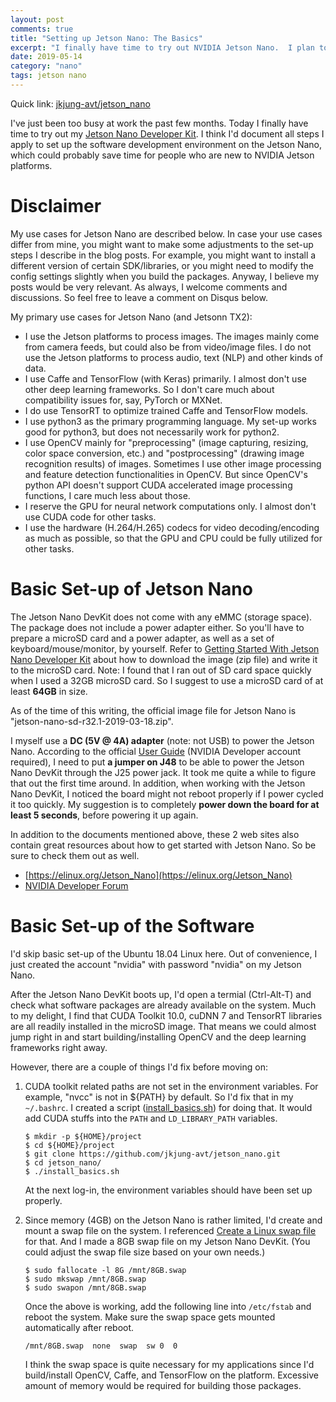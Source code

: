 ```yaml
---
layout: post
comments: true
title: "Setting up Jetson Nano: The Basics"
excerpt: "I finally have time to try out NVIDIA Jetson Nano.  I plan to document all the steps of setting up my Jetson Nano, starting from this post."
date: 2019-05-14
category: "nano"
tags: jetson nano
---
```


Quick link: [jkjung-avt/jetson_nano](https://github.com/jkjung-avt/jetson_nano)

I've just been too busy at work the past few months.  Today I finally have time to try out my [Jetson Nano Developer Kit](https://developer.nvidia.com/embedded/buy/jetson-nano-devkit).  I think I'd document all steps I apply to set up the software development environment on the Jetson Nano, which could probably save time for people who are new to NVIDIA Jetson platforms.

# Disclaimer

My use cases for Jetson Nano are described below.  In case your use cases differ from mine, you might want to make some adjustments to the set-up steps I describe in the blog posts.  For example, you might want to install a different version of certain SDK/libraries, or you might need to modify the config settings slightly when you build the packages.  Anyway, I believe my posts would be very relevant.  As always, I welcome comments and discussions.  So feel free to leave a comment on Disqus below.

My primary use cases for Jetson Nano (and Jetsonn TX2):

* I use the Jetson platforms to process images.  The images mainly come from camera feeds, but could also be from video/image files.  I do not use the Jetson platforms to process audio, text (NLP) and other kinds of data.
* I use Caffe and TensorFlow (with Keras) primarily.  I almost don't use other deep learning frameworks.  So I don't care much about compatibility issues for, say, PyTorch or MXNet.
* I do use TensorRT to optimize trained Caffe and TensorFlow models.
* I use python3 as the primary programming language.  My set-up works good for python3, but does not necessarily work for python2.
* I use OpenCV mainly for "preprocessing" (image capturing, resizing, color space conversion, etc.) and "postprocessing" (drawing image recognition results) of images.  Sometimes I use other image processing and feature detection functionalities in OpenCV.  But since OpenCV's python API doesn't support CUDA accelerated image processing functions, I care much less about those.
* I reserve the GPU for neural network computations only.  I almost don't use CUDA code for other tasks.
* I use the hardware (H.264/H.265) codecs for video decoding/encoding as much as possible, so that the GPU and CPU could be fully utilized for other tasks.

# Basic Set-up of Jetson Nano

The Jetson Nano DevKit does not come with any eMMC (storage space).  The package does not include a power adapter either.  So you'll have to prepare a microSD card and a power adapter, as well as a set of keyboard/mouse/monitor, by yourself.  Refer to [Getting Started With Jetson Nano Developer Kit](https://developer.nvidia.com/embedded/learn/get-started-jetson-nano-devkit) about how to download the image (zip file) and write it to the microSD card.  Note: I found that I ran out of SD card space quickly when I used a 32GB microSD card.  So I suggest to use a microSD card of at least **64GB** in size.

As of the time of this writing, the official image file for Jetson Nano is "jetson-nano-sd-r32.1-2019-03-18.zip".

I myself use a **DC (5V @ 4A) adapter** (note: not USB) to power the Jetson Nano.  According to the official [User Guide](https://developer.nvidia.com/embedded/dlc/jetson-nano-developer-kit-user-guide) (NVIDIA Developer account required), I need to put **a jumper on J48** to be able to power the Jetson Nano DevKit through the J25 power jack.  It took me quite a while to figure that out the first time around.  In addition, when working with the Jetson Nano DevKit, I noticed the board might not reboot properly if I power cycled it too quickly.  My suggestion is to completely **power down the board for at least 5 seconds**, before powering it up again.

In addition to the documents mentioned above, these 2 web sites also contain great resources about how to get started with Jetson Nano.  So be sure to check them out as well.

* [https://elinux.org/Jetson_Nano](https://elinux.org/Jetson_Nano)
* [NVIDIA Developer Forum](https://devtalk.nvidia.com/default/board/371/jetson-nano/)

# Basic Set-up of the Software

I'd skip basic set-up of the Ubuntu 18.04 Linux here.  Out of convenience, I just created the account "nvidia" with password "nvidia" on my Jetson Nano.

After the Jetson Nano DevKit boots up, I'd open a termial (Ctrl-Alt-T) and check what software packages are already available on the system.  Much to my delight, I find that CUDA Toolkit 10.0, cuDNN 7 and TensorRT libraries are all readily installed in the microSD image.  That means we could almost jump right in and start building/installing OpenCV and the deep learning frameworks right away.

However, there are a couple of things I'd fix before moving on:

1. CUDA toolkit related paths are not set in the environment variables.  For example, "nvcc" is not in ${PATH} by default.  So I'd fix that in my `~/.bashrc`.  I created a script ([install_basics.sh](https://github.com/jkjung-avt/jetson_nano/blob/master/install_basics.sh)) for doing that.  It would add CUDA stuffs into the `PATH` and `LD_LIBRARY_PATH` variables.

   ```shell
   $ mkdir -p ${HOME}/project
   $ cd ${HOME}/project
   $ git clone https://github.com/jkjung-avt/jetson_nano.git
   $ cd jetson_nano/
   $ ./install_basics.sh
   ```

   At the next log-in, the environment variables should have been set up properly.

2. Since memory (4GB) on the Jetson Nano is rather limited, I'd create and mount a swap file on the system.  I referenced [Create a Linux swap file](https://support.rackspace.com/how-to/create-a-linux-swap-file/) for that.  And I made a 8GB swap file on my Jetson Nano DevKit.  (You could adjust the swap file size based on your own needs.)

   ```shell
   $ sudo fallocate -l 8G /mnt/8GB.swap
   $ sudo mkswap /mnt/8GB.swap
   $ sudo swapon /mnt/8GB.swap
   ```

   Once the above is working, add the following line into `/etc/fstab` and reboot the system.  Make sure the swap space gets mounted automatically after reboot.

   ```
   /mnt/8GB.swap  none  swap  sw 0  0
   ```

   I think the swap space is quite necessary for my applications since I'd build/install OpenCV, Caffe, and TensorFlow on the platform.  Excessive amount of memory would be required for building those packages.
